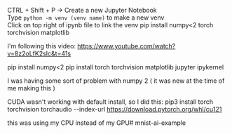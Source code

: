 CTRL + Shift + P -> Create a new Jupyter Notebook<br>
Type `python -m venv (venv name)` to make a new venv <br>
Click on top right of ipynb file to link the venv
pip install numpy<2 torch torchvision matplotlib

I'm following this video: https://www.youtube.com/watch?v=8z2oLfK2sIc&t=41s

pip install numpy<2
pip install torch torchvision matplotlib jupyter ipykernel

I was having some sort of problem with numpy 2 ( it was new at the time of me making this )

CUDA wasn't working with default install, so I did this: pip3 install torch torchvision torchaudio --index-url https://download.pytorch.org/whl/cu121

this was using my CPU instead of my GPU#   m n i s t - a i - e x a m p l e  
 